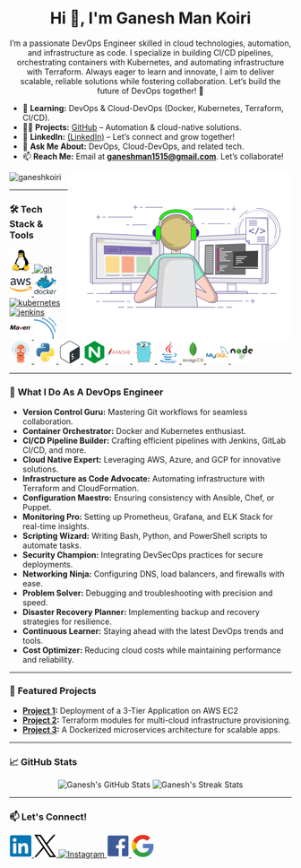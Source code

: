 <h1 align="center">Hi 👋, I'm Ganesh Man Koiri</h1>
<p align="center">
  I’m a passionate DevOps Engineer skilled in cloud technologies, automation, and infrastructure as code. I specialize in building CI/CD pipelines, orchestrating containers with Kubernetes, and automating infrastructure with Terraform. Always eager to learn and innovate, I aim to deliver scalable, reliable solutions while fostering collaboration. Let’s build the future of DevOps together! 🚀
</p>

- 🌱 **Learning:** DevOps & Cloud-DevOps (Docker, Kubernetes, Terraform, CI/CD).  
- 👨‍💻 **Projects:** [GitHub](https://github.com/Ganeshmankoiri) – Automation & cloud-native solutions.  
- 💼 **LinkedIn:** [(LinkedIn)](https://www.linkedin.com/in/ganesh-man-koiri-b722aa229) – Let’s connect and grow together!  
- 💬 **Ask Me About:** DevOps, Cloud-DevOps, and related tech.  
- 📫 **Reach Me:** Email at **ganeshman1515@gmail.com**. Let’s collaborate!   

<img align="right" alt="Coding" width="400" src="https://raw.githubusercontent.com/devSouvik/devSouvik/master/gif3.gif">

<p align="left"> 
  <img src="https://komarev.com/ghpvc/?username=ganeshkoiri&label=Profile%20views&color=0e75b6&style=flat" alt="ganeshkoiri" /> 
</p>

---

### 🛠️ **Tech Stack & Tools**
<p align="left"> 
<!-- Linux -->  
<a href="https://www.linux.org/" target="_blank" rel="noreferrer">
  <img src="https://raw.githubusercontent.com/devicons/devicon/master/icons/linux/linux-original.svg" alt="linux" width="40" height="40"/> </a>

<!-- Git -->
<a href="https://git-scm.com/" target="_blank" rel="noreferrer"> 
  <img src="https://www.vectorlogo.zone/logos/git-scm/git-scm-icon.svg" alt="git" width="40" height="40"/> </a>
  
<!-- AWS -->
<a href="https://aws.amazon.com" target="_blank" rel="noreferrer">
    <img src="https://raw.githubusercontent.com/devicons/devicon/master/icons/amazonwebservices/amazonwebservices-original-wordmark.svg" alt="aws" width="40" height="40"/> </a>
  
<!-- Docker -->
<a href="https://www.docker.com/" target="_blank" rel="noreferrer"> 
  <img src="https://raw.githubusercontent.com/devicons/devicon/master/icons/docker/docker-original-wordmark.svg" alt="docker" width="40" height="40"/> </a>
  
<!-- Kubernetes -->  
<a href="https://kubernetes.io" target="_blank" rel="noreferrer"> 
  <img src="https://www.vectorlogo.zone/logos/kubernetes/kubernetes-icon.svg" alt="kubernetes" width="40" height="40"/> </a>

<!-- Jenkins -->
<a href="https://www.jenkins.io" target="_blank" rel="noreferrer">
  <img src="https://www.vectorlogo.zone/logos/jenkins/jenkins-icon.svg" alt="jenkins" width="40" height="40"/> </a>

<!-- Maven -->
<a href="https://maven.apache.org/" target="_blank" rel="noreferrer"> 
  <img src="https://raw.githubusercontent.com/devicons/devicon/master/icons/maven/maven-original-wordmark.svg" alt="maven" width="40" height="40"/> 
</a>

<!-- SonarQube -->
<a href="https://www.sonarqube.org/" target="_blank" rel="noreferrer">
  <img src="https://raw.githubusercontent.com/devicons/devicon/master/icons/sonarqube/sonarqube-original.svg" alt="sonarqube" width="40" height="40"/>
</a>

<!-- ArgoCD -->
<a href="https://argoproj.github.io/cd/" target="_blank" rel="noreferrer">
  <img src="https://raw.githubusercontent.com/devicons/devicon/master/icons/argocd/argocd-original.svg" alt="argocd" width="40" height="40"/>
</a>

<!-- Python --> 
<a href="https://www.python.org" target="_blank" rel="noreferrer"> 
  <img src="https://raw.githubusercontent.com/devicons/devicon/master/icons/python/python-original.svg" alt="python" width="40" height="40"/> </a>

<!-- Bash -->
<a href="https://www.gnu.org/software/bash/" target="_blank" rel="noreferrer"> 
  <img src="https://raw.githubusercontent.com/devicons/devicon/master/icons/bash/bash-original.svg" alt="bash" width="40" height="40"/> </a> 

<!-- Nginx -->
<a href="https://www.nginx.com" target="_blank" rel="noreferrer"> 
  <img src="https://raw.githubusercontent.com/devicons/devicon/master/icons/nginx/nginx-original.svg" alt="nginx" width="40" height="40"/> </a> 
  
<!-- Apache -->
<a href="https://httpd.apache.org/" target="_blank" rel="noreferrer"> 
  <img src="https://raw.githubusercontent.com/devicons/devicon/master/icons/apache/apache-original-wordmark.svg" alt="apache" width="40" height="40"/> 
</a>
  
<!-- Golang(Go) -->
<a href="https://golang.org" target="_blank" rel="noreferrer"> 
  <img src="https://raw.githubusercontent.com/devicons/devicon/master/icons/go/go-original.svg" alt="go" width="40" height="40"/> </a> 
  
<!-- Java -->
<a href="https://www.java.com" target="_blank" rel="noreferrer">
  <img src="https://raw.githubusercontent.com/devicons/devicon/master/icons/java/java-original.svg" alt="java" width="40" height="40"/> </a>
  
 <!-- MongoDB --> 
<a href="https://www.mongodb.com/" target="_blank" rel="noreferrer"> 
  <img src="https://raw.githubusercontent.com/devicons/devicon/master/icons/mongodb/mongodb-original-wordmark.svg" alt="mongodb" width="40" height="40"/> </a
                                                                                                                            <!-- MySQL -->
<a href="https://www.mysql.com/" target="_blank" rel="noreferrer"> 
  <img src="https://raw.githubusercontent.com/devicons/devicon/master/icons/mysql/mysql-original-wordmark.svg" alt="mysql" width="40" height="40"/> </a>
    
<!-- NodeJs -->
<a href="https://nodejs.org" target="_blank" rel="noreferrer"> 
  <img src="https://raw.githubusercontent.com/devicons/devicon/master/icons/nodejs/nodejs-original-wordmark.svg" alt="nodejs" width="40" height="40"/> </a>
</p>



---

### 🚀 **What I Do As A DevOps Engineer**
- **Version Control Guru:** Mastering Git workflows for seamless collaboration.
- **Container Orchestrator:** Docker and Kubernetes enthusiast.
- **CI/CD Pipeline Builder:** Crafting efficient pipelines with Jenkins, GitLab CI/CD, and more.
- **Cloud Native Expert:** Leveraging AWS, Azure, and GCP for innovative solutions.
- **Infrastructure as Code Advocate:** Automating infrastructure with Terraform and CloudFormation.
- **Configuration Maestro:** Ensuring consistency with Ansible, Chef, or Puppet.
- **Monitoring Pro:** Setting up Prometheus, Grafana, and ELK Stack for real-time insights.
- **Scripting Wizard:** Writing Bash, Python, and PowerShell scripts to automate tasks.
- **Security Champion:** Integrating DevSecOps practices for secure deployments.
- **Networking Ninja:** Configuring DNS, load balancers, and firewalls with ease.
- **Problem Solver:** Debugging and troubleshooting with precision and speed.
- **Disaster Recovery Planner:** Implementing backup and recovery strategies for resilience.
- **Continuous Learner:** Staying ahead with the latest DevOps trends and tools.
- **Cost Optimizer:** Reducing cloud costs while maintaining performance and reliability.

---

### 🌟 **Featured Projects**
- **[Project 1](https://github.com/Ganeshmankoiri/wanderlust/blob/DevOps/README.md):** Deployment of a 3-Tier Application on AWS EC2
- **[Project 2](#):** Terraform modules for multi-cloud infrastructure provisioning.
- **[Project 3](#):** A Dockerized microservices architecture for scalable apps.

---

### 📈 **GitHub Stats**
<p align="center">
  <img src="https://github-readme-stats.vercel.app/api?username=ganeshmankoiri&show_icons=true&theme=radical" alt="Ganesh's GitHub Stats">
  <img src="https://github-readme-streak-stats.herokuapp.com/?user=ganeshmankoiri&theme=radical" alt="Ganesh's Streak Stats">
</p>

---

### 📫 **Let's Connect!**
<p align="left">
  <a href="https://linkedin.com/in/ganeshmankoiri" target="_blank">
    <img src="https://raw.githubusercontent.com/devicons/devicon/master/icons/linkedin/linkedin-original.svg" alt="LinkedIn" width="40" height="40"/>
  </a>
  <a href="https://twitter.com/ganeshkoiri" target="_blank">
    <img src="https://raw.githubusercontent.com/devicons/devicon/master/icons/twitter/twitter-original.svg" alt="Twitter" width="40" height="40"/>
  </a>
  <a href="https://instagram.com/ganeshkoiri" target="_blank">
    <img src="https://upload.wikimedia.org/wikipedia/commons/a/a5/Instagram_icon.png" alt="Instagram" width="40" height="40"/>
  </a>
  <a href="https://facebook.com/ganeshkoiri" target="_blank">
    <img src="https://raw.githubusercontent.com/devicons/devicon/master/icons/facebook/facebook-original.svg" alt="Facebook" width="40" height="40"/>
  </a>
  <a href="mailto:ganeshkoiri@example.com" target="_blank">
    <img src="https://raw.githubusercontent.com/devicons/devicon/master/icons/google/google-original.svg" alt="Email" width="40" height="40"/>
  </a>
</p>

